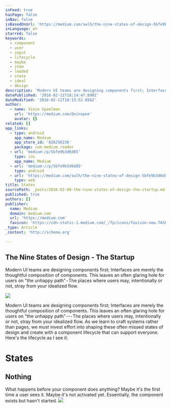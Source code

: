 ```yaml
---
inFeed: true
hasPage: false
inNav: false
isBasedOnUrl: 'https://medium.com/swlh/the-nine-states-of-design-5bfe9b3d6d85#.n2ylq56mu'
inLanguage: en
starred: false
keywords:
  - component
  - user
  - input
  - lifecycle
  - maybe
  - item
  - loaded
  - state
  - ideal
  - design
description: 'Modern UI teams are designing components first; Interfaces are merely the thoughtful composition of components. This leaves an often glaring hole for users on "the unhappy path" - The places where users may, intentionally or not, stray from your idealized flow.'
datePublished: '2016-02-11T18:14:47.890Z'
dateModified: '2016-02-11T18:13:52.656Z'
author:
  - name: Vince Speelman
    url: 'https://medium.com/@vinspee'
    avatar: {}
related: []
app_links:
  - type: android
    app_name: Medium
    app_store_id: '828256236'
    package: com.medium.reader
  - url: 'medium:/p/5bfe9b3d6d85'
    type: ios
    app_name: Medium
  - url: 'medium://p/5bfe9b3d6d85'
    type: android
  - url: 'https://medium.com/swlh/the-nine-states-of-design-5bfe9b3d6d85'
    type: web
title: States
sourcePath: _posts/2016-02-08-the-nine-states-of-design-the-startup.md
published: true
authors: []
publisher:
  name: Medium
  domain: medium.com
  url: 'https://medium.com'
  favicon: 'https://cdn-static-1.medium.com/_/fp/icons/favicon-new.TAS6uQ-Y7kcKgi0xjcYHXw.ico'
_type: Article
_context: 'http://schema.org'

---
```

<article style=""><h1>The Nine States of Design - The Startup</h1><p>Modern UI teams are designing components first; Interfaces are merely the thoughtful composition of components. This leaves an often glaring hole for users on "the unhappy path" - The places where users may, intentionally or not, stray from your idealized flow.</p><img src="https://s3-us-west-2.amazonaws.com/the-grid-img/p/009ff2f398001e066c647a6d397b5569782abbfc.png" /></article>

Modern UI teams are designing components first; Interfaces are merely the thoughtful composition of components. This leaves an often glaring hole for users on "the unhappy path" --- The places where users may, intentionally or not, stray from your idealized flow. As we learn to craft systems rather than pages, we must invest effort into shaping these often missed states of design and create with a component lifecycle that can support everyone. Here's the lifecycle as I see it:

# States

## Nothing

What happens before your component does anything? Maybe it's the first time a user sees it. Maybe it's not activated yet. Essentially, the component exists but hasn't started.
![](https://the-grid-user-content.s3-us-west-2.amazonaws.com/a0260c3a-4010-4d65-b6b5-ebcaeec776ca.png)